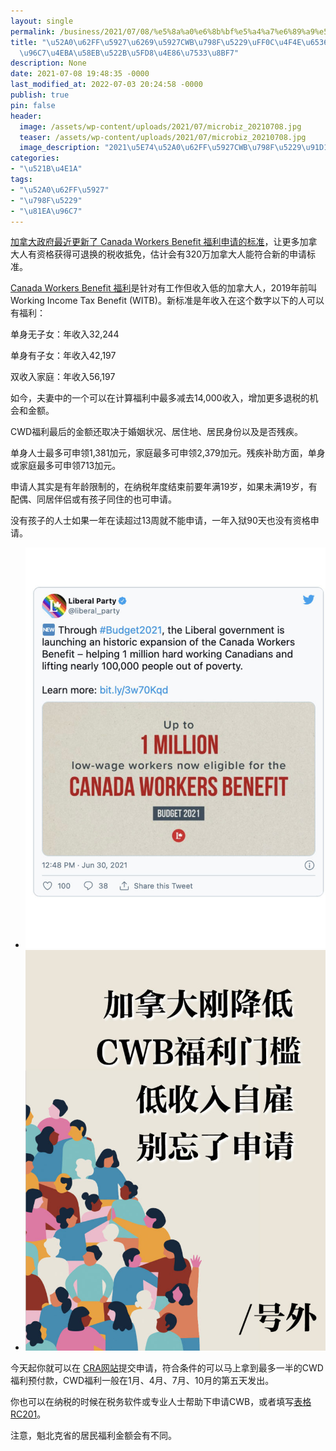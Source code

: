 ```yaml
---
layout: single
permalink: /business/2021/07/08/%e5%8a%a0%e6%8b%bf%e5%a4%a7%e6%89%a9%e5%a4%a7cwd%e7%a6%8f%e5%88%a9%ef%bc%8c%e4%bd%8e%e6%94%b6%e5%85%a5%e8%87%aa%e9%9b%87%e4%ba%ba%e5%a3%ab%e5%88%ab%e5%bf%98%e4%ba%86%e7%94%b3%e8%af%b7/
title: "\u52A0\u62FF\u5927\u6269\u5927CWB\u798F\u5229\uFF0C\u4F4E\u6536\u5165\u81EA\
  \u96C7\u4EBA\u58EB\u522B\u5FD8\u4E86\u7533\u8BF7"
description: None
date: 2021-07-08 19:48:35 -0000
last_modified_at: 2022-07-03 20:24:58 -0000
publish: true
pin: false
header:
  image: /assets/wp-content/uploads/2021/07/microbiz_20210708.jpg
  teaser: /assets/wp-content/uploads/2021/07/microbiz_20210708.jpg
  image_description: "2021\u5E74\u52A0\u62FF\u5927CWB\u798F\u5229\u91D1"
categories:
- "\u521B\u4E1A"
tags:
- "\u52A0\u62FF\u5927"
- "\u798F\u5229"
- "\u81EA\u96C7"
---
```

[加拿大政府最近更新了 Canada Workers Benefit 福利申请的标准](https://deputypm.canada.ca/en/news/news-releases/2021/06/30/government-expands-canada-workers-benefit-support-one-million-more)，让更多加拿大人有资格获得可退换的税收抵免，估计会有320万加拿大人能符合新的申请标准。

[Canada Workers Benefit 福利](https://www.canada.ca/en/revenue-agency/services/child-family-benefits/canada-workers-benefit.html)是针对有工作但收入低的加拿大人，2019年前叫 Working Income Tax Benefit (WITB)。新标准是年收入在这个数字以下的人可以有福利：

单身无子女：年收入32,244

单身有子女：年收入42,197

双收入家庭：年收入56,197

如今，夫妻中的一个可以在计算福利中最多减去14,000收入，增加更多退税的机会和金额。

CWD福利最后的金额还取决于婚姻状况、居住地、居民身份以及是否残疾。

单身人士最多可申领1,381加元，家庭最多可申领2,379加元。残疾补助方面，单身或家庭最多可申领713加元。

申请人其实是有年龄限制的，在纳税年度结束前要年满19岁，如果未满19岁，有配偶、同居伴侣或有孩子同住的也可申请。

没有孩子的人士如果一年在读超过13周就不能申请，一年入狱90天也没有资格申请。

* ![](/assets/wp-content/uploads/2021/07/20210708-1-768x1024.jpg)
* ![2021年加拿大CWB福利金](/assets/wp-content/uploads/2021/07/microbiz_20210708-767x1024.jpg)

今天起你就可以在 [CRA网站](https://www.canada.ca/en/revenue-agency/services/e-services/e-services-individuals/account-individuals.html)提交申请，符合条件的可以马上拿到最多一半的CWD福利预付款，CWD福利一般在1月、4月、7月、10月的第五天发出。

你也可以在纳税的时候在税务软件或专业人士帮助下申请CWB，或者填写[表格RC201](https://www.canada.ca/en/revenue-agency/services/forms-publications/forms/rc201.html)。

注意，魁北克省的居民福利金额会有不同。
